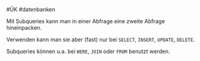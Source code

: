 #ÜK
#datenbanken

Mit Subqueries kann man in einer Abfrage eine zweite Abfrage hineinpacken. 

Verwenden kann man sie aber (fast) nur bei `SELECT`, `INSERT`, `UPDATE`, `DELETE`.

Subqueries können u.a. bei `WERE`, `JOIN` oder `FROM` benutzt werden.